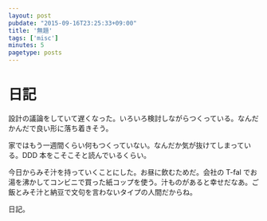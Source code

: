 ```yaml
---
layout: post
pubdate: "2015-09-16T23:25:33+09:00"
title: '無題'
tags: ['misc']
minutes: 5
pagetype: posts
---
```

# 日記

設計の議論をしていて遅くなった。いろいろ検討しながらつくっている。なんだかんだで良い形に落ち着きそう。

家ではもう一週間くらい何もつくっていない。なんだか気が抜けてしまっている。DDD 本をこそこそと読んでいるくらい。

今日からみそ汁を持っていくことにした。お昼に飲むためだ。会社の T-fal でお湯を沸かしてコンビニで買った紙コップを使う。汁ものがあると幸せだなあ。ご飯とみそ汁と納豆で文句を言わないタイプの人間だからね。

日記。
